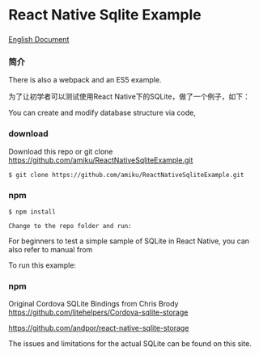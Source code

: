 # React Native Sqlite Example

###
[English Document](https://github.com/amiku/README.md)

### 简介

There is also a webpack and an ES5 example.

为了让初学者可以测试使用React Native下的SQLite，做了一个例子，如下：


You can create and modify database structure via code, 


### download

Download this repo or git clone https://github.com/amiku/ReactNativeSqliteExample.git

```
$ git clone https://github.com/amiku/ReactNativeSqliteExample.git
```

### npm
```
$ npm install

Change to the repo folder and run:

```
For beginners to test a simple sample of SQLite in React Native, you can also refer to manual from 

To run this example:

### npm
Original Cordova SQLite Bindings from Chris Brody
https://github.com/litehelpers/Cordova-sqlite-storage

https://github.com/andpor/react-native-sqlite-storage

The issues and limitations for the actual SQLite can be found on this site.

